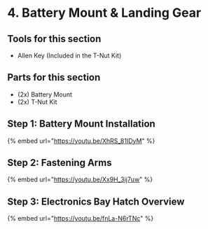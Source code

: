 # 4. Battery Mount & Landing Gear

## Tools for this section

* Allen Key (Included in the T-Nut Kit)

## Parts for this section

* (2x) Battery Mount
* (2x) T-Nut Kit

## Step 1: Battery Mount Installation

{% embed url="https://youtu.be/XhRS_81IDyM" %}

## Step 2: Fastening Arms

{% embed url="https://youtu.be/Xx9H_3ij7uw" %}



## Step 3: Electronics Bay Hatch Overview

{% embed url="https://youtu.be/fnLa-N6rTNc" %}

